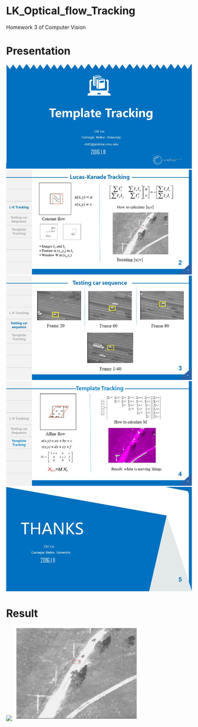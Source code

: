 # LK_Optical_flow_Tracking
Homework 3 of Computer Vision

# Presentation
<img src="/code/ppt/幻灯片1.JPG" > 
<img src="/code/ppt/幻灯片2.JPG" > 
<img src="/code/ppt/幻灯片3.JPG" > 
<img src="/code/ppt/幻灯片4.JPG" > 
<img src="/code/ppt/幻灯片5.JPG" > 

# Result
<img src="/code/ppt/Car_gif.gif" width="400"> 
<img src="/code/ppt/LK.gif" width="350">
